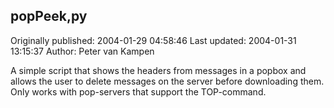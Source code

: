 ## popPeek,py

Originally published: 2004-01-29 04:58:46
Last updated: 2004-01-31 13:15:37
Author: Peter van Kampen

A simple script that shows the headers from messages in a popbox and allows the user to delete messages on the server before downloading them. Only works with pop-servers that support the TOP-command.